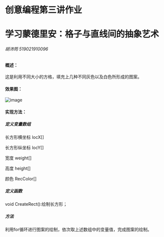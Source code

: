 # 创意编程第三讲作业

# 学习蒙德里安：格子与直线间的抽象艺术

###### 胡沛筠   519021910096

#### 概述：

这是利用不同大小的方格，填充上几种不同灰色以及白色所形成的图案。

#### 效果图：

![image](https://github.com/hpypy666/processing/blob/main/homework_3/homework3.png)



#### 实现方法：

##### 定义变量数组

长方形横坐标  locX[]

长方形纵坐标 locY[]

宽度 weight[]

高度 height[]

颜色 RecColor[]

##### 定义函数

void CreateRect():绘制长方形；

##### 方法

利用for循环进行图案的绘制，依次取上述数组中的变量值，完成图案的绘制。


